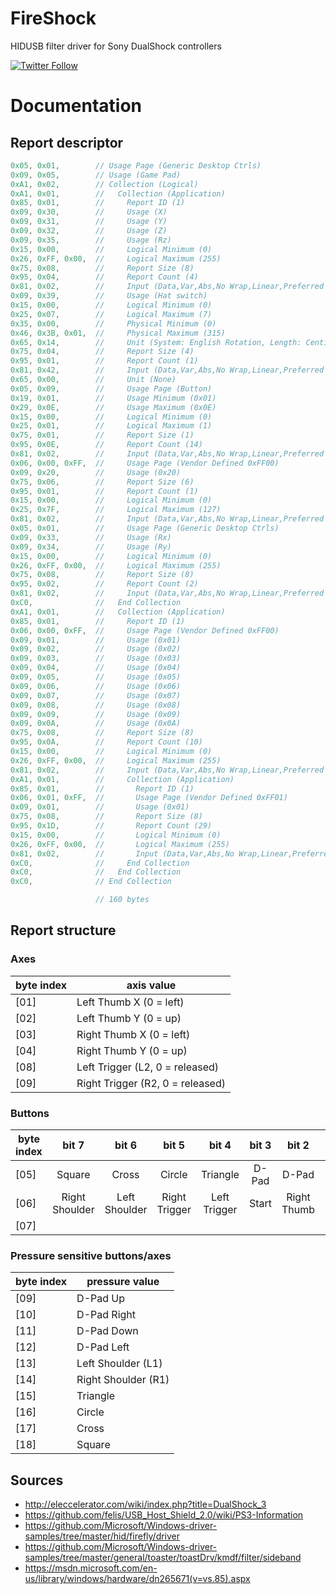 # FireShock
HIDUSB filter driver for Sony DualShock controllers

[![Twitter Follow](https://img.shields.io/twitter/follow/shields_io.svg?style=social&label=Follow&maxAge=2592000)](https://twitter.com/CNefarius)

# Documentation

## Report descriptor
```c
0x05, 0x01,        // Usage Page (Generic Desktop Ctrls)
0x09, 0x05,        // Usage (Game Pad)
0xA1, 0x02,        // Collection (Logical)
0xA1, 0x01,        //   Collection (Application)
0x85, 0x01,        //     Report ID (1)
0x09, 0x30,        //     Usage (X)
0x09, 0x31,        //     Usage (Y)
0x09, 0x32,        //     Usage (Z)
0x09, 0x35,        //     Usage (Rz)
0x15, 0x00,        //     Logical Minimum (0)
0x26, 0xFF, 0x00,  //     Logical Maximum (255)
0x75, 0x08,        //     Report Size (8)
0x95, 0x04,        //     Report Count (4)
0x81, 0x02,        //     Input (Data,Var,Abs,No Wrap,Linear,Preferred State,No Null Position)
0x09, 0x39,        //     Usage (Hat switch)
0x15, 0x00,        //     Logical Minimum (0)
0x25, 0x07,        //     Logical Maximum (7)
0x35, 0x00,        //     Physical Minimum (0)
0x46, 0x3B, 0x01,  //     Physical Maximum (315)
0x65, 0x14,        //     Unit (System: English Rotation, Length: Centimeter)
0x75, 0x04,        //     Report Size (4)
0x95, 0x01,        //     Report Count (1)
0x81, 0x42,        //     Input (Data,Var,Abs,No Wrap,Linear,Preferred State,Null State)
0x65, 0x00,        //     Unit (None)
0x05, 0x09,        //     Usage Page (Button)
0x19, 0x01,        //     Usage Minimum (0x01)
0x29, 0x0E,        //     Usage Maximum (0x0E)
0x15, 0x00,        //     Logical Minimum (0)
0x25, 0x01,        //     Logical Maximum (1)
0x75, 0x01,        //     Report Size (1)
0x95, 0x0E,        //     Report Count (14)
0x81, 0x02,        //     Input (Data,Var,Abs,No Wrap,Linear,Preferred State,No Null Position)
0x06, 0x00, 0xFF,  //     Usage Page (Vendor Defined 0xFF00)
0x09, 0x20,        //     Usage (0x20)
0x75, 0x06,        //     Report Size (6)
0x95, 0x01,        //     Report Count (1)
0x15, 0x00,        //     Logical Minimum (0)
0x25, 0x7F,        //     Logical Maximum (127)
0x81, 0x02,        //     Input (Data,Var,Abs,No Wrap,Linear,Preferred State,No Null Position)
0x05, 0x01,        //     Usage Page (Generic Desktop Ctrls)
0x09, 0x33,        //     Usage (Rx)
0x09, 0x34,        //     Usage (Ry)
0x15, 0x00,        //     Logical Minimum (0)
0x26, 0xFF, 0x00,  //     Logical Maximum (255)
0x75, 0x08,        //     Report Size (8)
0x95, 0x02,        //     Report Count (2)
0x81, 0x02,        //     Input (Data,Var,Abs,No Wrap,Linear,Preferred State,No Null Position)
0xC0,              //   End Collection
0xA1, 0x01,        //   Collection (Application)
0x85, 0x01,        //     Report ID (1)
0x06, 0x00, 0xFF,  //     Usage Page (Vendor Defined 0xFF00)
0x09, 0x01,        //     Usage (0x01)
0x09, 0x02,        //     Usage (0x02)
0x09, 0x03,        //     Usage (0x03)
0x09, 0x04,        //     Usage (0x04)
0x09, 0x05,        //     Usage (0x05)
0x09, 0x06,        //     Usage (0x06)
0x09, 0x07,        //     Usage (0x07)
0x09, 0x08,        //     Usage (0x08)
0x09, 0x09,        //     Usage (0x09)
0x09, 0x0A,        //     Usage (0x0A)
0x75, 0x08,        //     Report Size (8)
0x95, 0x0A,        //     Report Count (10)
0x15, 0x00,        //     Logical Minimum (0)
0x26, 0xFF, 0x00,  //     Logical Maximum (255)
0x81, 0x02,        //     Input (Data,Var,Abs,No Wrap,Linear,Preferred State,No Null Position)
0xA1, 0x01,        //     Collection (Application)
0x85, 0x01,        //       Report ID (1)
0x06, 0x01, 0xFF,  //       Usage Page (Vendor Defined 0xFF01)
0x09, 0x01,        //       Usage (0x01)
0x75, 0x08,        //       Report Size (8)
0x95, 0x1D,        //       Report Count (29)
0x15, 0x00,        //       Logical Minimum (0)
0x26, 0xFF, 0x00,  //       Logical Maximum (255)
0x81, 0x02,        //       Input (Data,Var,Abs,No Wrap,Linear,Preferred State,No Null Position)
0xC0,              //     End Collection
0xC0,              //   End Collection
0xC0,              // End Collection

                   // 160 bytes
```

## Report structure

### Axes
| byte index | axis value                        |
|------------|-----------------------------------|
| [01]       | Left Thumb X (0 = left)           |
| [02]       | Left Thumb Y (0 = up)             |
| [03]       | Right Thumb X (0 = left)          |
| [04]       | Right Thumb Y (0 = up)            |
| [08]       | Left Trigger (L2, 0 = released)  |
| [09]       | Right Trigger (R2, 0 = released) |

### Buttons
| byte index |      bit 7     |     bit 6     |     bit 5     |     bit 4    | bit 3 |    bit 2    |    bit 1   |  bit 0 |
|------------|:--------------:|:-------------:|:-------------:|:------------:|:-----:|:-----------:|:----------:|:------:|
| [05]       |     Square     |     Cross     |     Circle    |   Triangle   | D-Pad |    D-Pad    |    D-Pad   |  D-Pad |
| [06]       | Right Shoulder | Left Shoulder | Right Trigger | Left Trigger | Start | Right Thumb | Left Thumb | Select |
| [07]       |                |               |               |              |       |             |            |   PS   |

### Pressure sensitive buttons/axes
| byte index | pressure value      |
|------------|---------------------|
| [09]       | D-Pad Up            |
| [10]       | D-Pad Right         |
| [11]       | D-Pad Down          |
| [12]       | D-Pad Left          |
| [13]       | Left Shoulder (L1)  |
| [14]       | Right Shoulder (R1) |
| [15]       | Triangle            |
| [16]       | Circle              |
| [17]       | Cross               |
| [18]       | Square              |

## Sources
 * http://eleccelerator.com/wiki/index.php?title=DualShock_3
 * https://github.com/felis/USB_Host_Shield_2.0/wiki/PS3-Information
 * https://github.com/Microsoft/Windows-driver-samples/tree/master/hid/firefly/driver
 * https://github.com/Microsoft/Windows-driver-samples/tree/master/general/toaster/toastDrv/kmdf/filter/sideband
 * https://msdn.microsoft.com/en-us/library/windows/hardware/dn265671(v=vs.85).aspx
